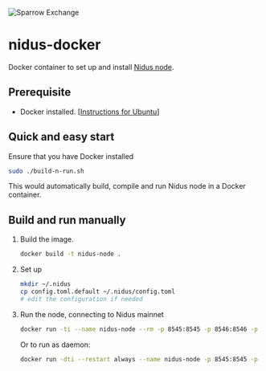![Sparrow Exchange](https://www.sparrowexchange.com/img/logo.png)

# nidus-docker

Docker container to set up and install [Nidus node](https://github.com/sparrowex/nidus-node).

## Prerequisite

- Docker installed. [[Instructions for Ubuntu](https://www.digitalocean.com/community/tutorials/how-to-install-and-use-docker-on-ubuntu-18-04)]

## Quick and easy start

Ensure that you have Docker installed

```bash
sudo ./build-n-run.sh
```

This would automatically build, compile and run Nidus node in a Docker container.


## Build and run manually

1. Build the image.

    ```bash
    docker build -t nidus-node .
    ```

1. Set up

    ```bash
    mkdir ~/.nidus
    cp config.toml.default ~/.nidus/config.toml
    # edit the configuration if needed
    ```
1. Run the node, connecting to Nidus mainnet

    ```bash
    docker run -ti --name nidus-node --rm -p 8545:8545 -p 8546:8546 -p 30303:30303 -p 30303:30303/udp -v ~/.nidus/:/root/.local/share/io.parity.ethereum/ nidus-node --base-path /root/.local/share/io.parity.ethereum/ --config /root/.local/share/io.parity.ethereum/config.toml
    ```

    Or to run as daemon:

    ```bash
    docker run -dti --restart always --name nidus-node -p 8545:8545 -p 8546:8546 -p 30303:30303 -p 30303:30303/udp -v ~/.nidus/:/root/.local/share/io.parity.ethereum/ nidus-node --base-path /root/.local/share/io.parity.ethereum/ --config /root/.local/share/io.parity.ethereum/config.toml
    ```
